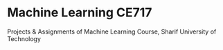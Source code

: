 # Machine Learning CE717
Projects &amp; Assignments of Machine Learning Course, Sharif University of Technology
